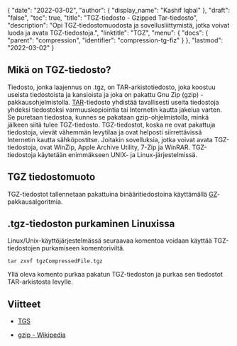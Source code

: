 {
  "date": "2022-03-02",
  "author": {
    "display_name": "Kashif Iqbal"
},
  "draft": "false",
  "toc": true,
  "title": "TGZ-tiedosto - Gzipped Tar-tiedosto",
  "description": "Opi TGZ-tiedostomuodosta ja sovellusliittymistä, jotka voivat luoda ja avata TGZ-tiedostoja.",
  "linktitle": "TGZ",
  "menu": {
    "docs": {
      "parent": "compression",
      "identifier": "compression-tg-fiz"
}
},
  "lastmod": "2022-03-02"
}

## Mikä on TGZ-tiedosto?

Tiedosto, jonka laajennus on .tgz, on TAR-arkistotiedosto, joka koostuu useista tiedostoista ja kansioista ja joka on pakattu Gnu Zip (gzip) -pakkausohjelmistolla. [TAR](/compression/tar/)-tiedosto yhdistää tavallisesti useita tiedostoja yhdeksi tiedostoksi varmuuskopiointia tai Internetin kautta jakelua varten. Se puretaan tiedostoa, kunnes se pakataan gzip-ohjelmistolla, minkä jälkeen siitä tulee TGZ-tiedosto. TGZ-tiedostot, koska ne ovat pakattuja tiedostoja, vievät vähemmän levytilaa ja ovat helposti siirrettävissä Internetin kautta sähköpostitse. Joitakin sovelluksia, jotka voivat avata TGZ-tiedostoja, ovat WinZip, Apple Archive Utility, 7-Zip ja WinRAR. TGZ-tiedostoja käytetään enimmäkseen UNIX- ja Linux-järjestelmissä.

## TGZ tiedostomuoto

TGZ-tiedostot tallennetaan pakattuina binääritiedostoina käyttämällä [GZ](/compression/gz/)-pakkausalgoritmia.

## .tgz-tiedoston purkaminen Linuxissa

Linux/Unix-käyttöjärjestelmässä seuraavaa komentoa voidaan käyttää TGZ-tiedostojen purkamiseen komentoriviltä.

```
tar zxvf tgzCompressedFile.tgz
```

Yllä oleva komento purkaa pakatun TGZ-tiedoston ja purkaa sen tiedostot TAR-arkistosta levylle.
## Viitteet ##

* [TGS](https://core.telegram.org/stickers#animated-stickers)

* [gzip - Wikipedia](https://en.wikipedia.org/wiki/Gzip)


